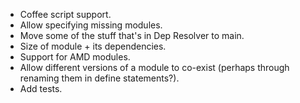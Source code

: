 - Coffee script support.
- Allow specifying missing modules.
- Move some of the stuff that's in Dep Resolver to main.
- Size of module + its dependencies.
- Support for AMD modules.
- Allow different versions of a module to co-exist (perhaps through renaming them in define statements?).
- Add tests.
